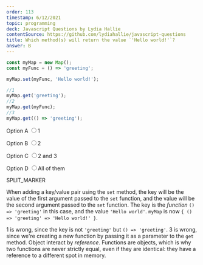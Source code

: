 ```yaml
---
order: 113
timestamp: 6/12/2021
topic: programming
deck: Javascript Questions by Lydia Hallie
contentSource: https://github.com/lydiahallie/javascript-questions
title: Which method(s) will return the value `'Hello world!'`?
answer: B
---
```


  

```javascript
const myMap = new Map();
const myFunc = () => 'greeting';

myMap.set(myFunc, 'Hello world!');

//1
myMap.get('greeting');
//2
myMap.get(myFunc);
//3
myMap.get(() => 'greeting');
```


<label for="option-A">Option A</label>
<input type="radio" name="answer-option" id="option-A" value="A">1</input>
    

<label for="option-B">Option B</label>
<input type="radio" name="answer-option" id="option-B" value="B">2</input>
    

<label for="option-C">Option C</label>
<input type="radio" name="answer-option" id="option-C" value="C">2 and 3</input>
    

<label for="option-D">Option D</label>
<input type="radio" name="answer-option" id="option-D" value="D">All of them</input>
    




SPLIT_MARKER

When adding a key/value pair using the `set` method, the key will be the value of the first argument passed to the `set` function, and the value will be the second argument passed to the `set` function. The key is the _function_ `() => 'greeting'` in this case, and the value `'Hello world'`. `myMap` is now `{ () => 'greeting' => 'Hello world!' }`.

1 is wrong, since the key is not `'greeting'` but `() => 'greeting'`.
3 is wrong, since we're creating a new function by passing it as a parameter to the `get` method. Object interact by _reference_. Functions are objects, which is why two functions are never strictly equal, even if they are identical: they have a reference to a different spot in memory.



